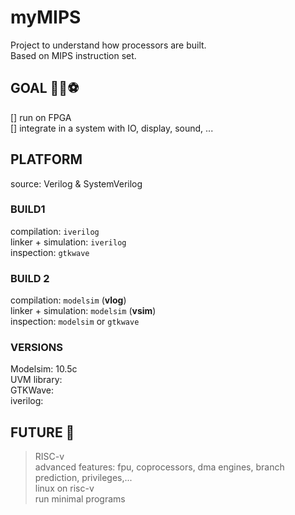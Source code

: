 # myMIPS

Project to understand how processors are built.  
Based on MIPS instruction set.

## GOAL 👟💨⚽

[] run on FPGA  
[] integrate in a system with IO, display, sound, ...  

## PLATFORM
source: Verilog & SystemVerilog
### BUILD1
compilation: `iverilog`  
linker + simulation: `iverilog`  
inspection: `gtkwave`  

### BUILD 2
compilation: `modelsim` (**vlog**)  
linker + simulation: `modelsim` (**vsim**)    
inspection: `modelsim` or `gtkwave`    

### VERSIONS

Modelsim: 10.5c  
UVM library:  
GTKWave:  
iverilog:  

## FUTURE 🔮

> RISC-v  
> advanced features: fpu, coprocessors, dma engines, branch prediction, privileges,...  
> linux on risc-v  
> run minimal programs  
